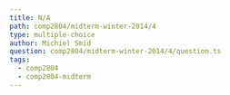 ```yaml
---
title: N/A
path: comp2804/midterm-winter-2014/4
type: multiple-choice
author: Michiel Smid
question: comp2804/midterm-winter-2014/4/question.ts
tags:
  - comp2804
  - comp2804-midterm
---
```

